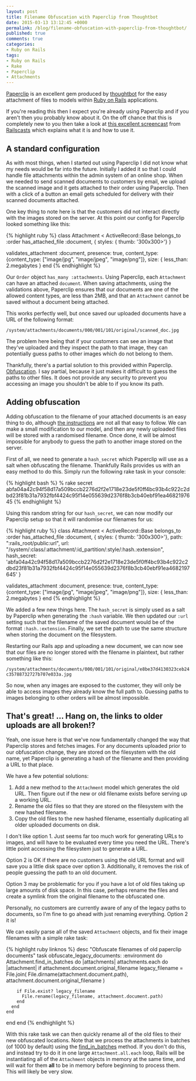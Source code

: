 ```yaml
---
layout: post
title: Filename Obfuscation with Paperclip from Thoughtbot
date: 2015-03-13 13:12:45 +0000
permalink: /blog/filename-obfuscation-with-paperclip-from-thoughtbot/
published: true
comments: true
categories:
- Ruby on Rails
tags:
- Ruby on Rails
- Rake
- Paperclip
- Attachments
---
```


[Paperclip](https://github.com/thoughtbot/paperclip) is an excellent gem produced by [thoughtbot](https://thoughtbot.com/open-source) for the easy attachment of files to models within [Ruby on Rails](http://rubyonrails.org/) applications.

If you're reading this then I expect you're already using Paperclip and if you aren't then you probably know about it. On the off chance that this is completely new to you then take a look at [this excellent screencast](http://railscasts.com/episodes/134-paperclip) from [Railscasts](http://railscasts.com/) which explains what it is and how to use it.

## A standard configuration

As with most things, when I started out using Paperclip I did not know what my needs would be far into the future. Initially I added it so that I could handle file attachments within the admin system of an online shop. When we needed to send scanned documents to customers by email, we upload the scanned image and it gets attached to their order using Paperclip. Then with a click of a button an email gets scheduled for delivery with their scanned documents attached.

One key thing to note here is that the customers did not interact directly with the images stored on the server. At this point our config for Paperclip looked something like this:

{% highlight ruby %}
class Attachment < ActiveRecord::Base
  belongs_to :order
  has_attached_file :document,
    {
        styles: { thumb: '300x300>'}
    }

  validates_attachment :document,
            presence: true,
            content_type: {content_type: ["image/jpg", "image/jpeg", "image/png"]},
            size: { less_than: 2.megabytes }
end
{% endhighlight %}

Our `Order` object `has_many :attachments`. Using Paperclip, each `Attachment` can have an attached `document`. When saving attachments, using the validations above, Paperclip ensures that our documents are one of the allowed content types, are less than 2MB, and that an `Attachment` cannot be saved without a document being attached.

This works perfectly well, but once saved our uploaded documents have a URL of the following format:

`/system/attachments/documents/000/001/101/original/scanned_doc.jpg`

The problem here being that if your customers can see an image that they've uploaded and they inspect the path to that image, they can potentially guess paths to other images which do not belong to them.

Thankfully, there's a partial solution to this provided within Paperclip. [Obfuscation](http://en.wikipedia.org/wiki/Obfuscation). I say partial, because it just makes it difficult to guess the paths to other files. It does not provide any security to prevent you accessing an image you shouldn't be able to if you know its path.

## Adding obfuscation

Adding obfuscation to the filename of your attached documents is an easy thing to do, although [the instructions](https://github.com/thoughtbot/paperclip#uri-obfuscation) are not all that easy to follow. We can make a small modification to our model, and then any newly uploaded files will be stored with a randomised filename. Once done, it will be almost impossible for anybody to guess the path to another image stored on the server.

First of all, we need to generate a `hash_secret` which Paperclip will use as a salt when obfuscating the filename. Thankfully Rails provides us with an easy method to do this. Simply run the following rake task in your console:

{% highlight bash %}
% rake secret
abfa04a42c94f58d17a509bccb2276d2f2e1718e23de5f0ff4bc93b4c922c2dbd23f81b31a7932fbf4424c95f14e055639d2376f8b3cb40ebf91ea4682197645
{% endhighlight %}

Using this random string for our `hash_secret`, we can now modify our Paperclip setup so that it will randomise our filenames for us:

{% highlight ruby %}
class Attachment < ActiveRecord::Base
  belongs_to :order
  has_attached_file :document,
    {
        styles: { thumb: '300x300>'},
        path: ":rails_root/public:url",
        url: "/system/:class/:attachment/:id_partition/:style/:hash.:extension",
        hash_secret: 'abfa04a42c94f58d17a509bccb2276d2f2e1718e23de5f0ff4bc93b4c922c2dbd23f81b31a7932fbf4424c95f14e055639d2376f8b3cb40ebf91ea4682197645'
    }

  validates_attachment :document,
            presence: true,
            content_type: {content_type: ["image/jpg", "image/jpeg", "image/png"]},
            size: { less_than: 2.megabytes }
end
{% endhighlight %}

We added a few new things here. The `hash_secret` is simply used as a salt by Paperclip when generating the `:hash` variable. We then updated our `:url` setting such that the filename of the saved document would be of the format `:hash.:extension`. Finally, we set the path to use the same structure when storing the document on the filesystem.

Restarting our Rails app and uploading a new document, we can now see that our files are no longer stored with the filename in plaintext, but rather something like this:

`/system/attachments/documents/000/001/101/original/e8be37d4130323ceb24c35788732727b707e033a.jpg`

So now, when any images are exposed to the customer, they will only be able to access images they already know the full path to. Guessing paths to images belonging to other orders will be almost impossible.

## That's great! ... Hang on, the links to older uploads are all broken!?

Yeah, one issue here is that we've now fundamentally changed the way that Paperclip stores and fetches images. For any documents uploaded prior to our obfuscation change, they are stored on the filesystem with the old name, yet Paperclip is generating a hash of the filename and then providing a URL to that place.

We have a few potential solutions:

1. Add a new method to the `Attachment` model which generates the old URL. Then figure out if the new or old filename exists before serving up a working URL.
1. Rename the old files so that they are stored on the filesystem with the new hashed filename.
1. Copy the old files to the new hashed filename, essentially duplicating all older uploaded documents on disk.

I don't like option 1. Just seems far too much work for generating URLs to images, and will have to be evaluated every time you need the URL. There's little point accessing the filesystem just to generate a URL.

Option 2 is OK if there are no customers using the old URL format and will save you a little disk space over option 3. Additionally, it removes the risk of people guessing the path to an old document.

Option 3 may be problematic for you if you have a lot of old files taking up large amounts of disk space. In this case, perhaps rename the files and create a symlink from the original filename to the obfuscated one.

Personally, no customers are currently aware of any of the legacy paths to documents, so I'm fine to go ahead with just renaming everything. Option 2 it is!

We can easily parse all of the saved `Attachment` objects, and fix their image filenames with a simple rake task:

{% highlight ruby linknos %}
desc "Obfuscate filenames of old paperclip documents"
task obfuscate_legacy_documents: :environment do
  Attachment.find_in_batches do |attachments|
    attachments.each do |attachment|
      if attachment.document.original_filename
        legacy_filename = File.join(
          File.dirname(attachment.document.path),
          attachment.document.original_filename
        )

        if File.exist? legacy_filename
          File.rename(legacy_filename, attachment.document.path)
        end
      end
    end
  end
end
{% endhighlight %}

With this rake task we can then quickly rename all of the old files to their new obfuscated locations. Note that we process the attachments in batches (of 1000 by default) using the [find_in_batches](http://api.rubyonrails.org/classes/ActiveRecord/Batches.html#method-i-find_in_batches) method. If you don't do this, and instead try to do it in one large `Attachment.all.each` loop, Rails will be instantiating all of the `Attachment` objects in memory at the same time, and will wait for them **all** to be in memory before beginning to process them. This will likely be very slow.
